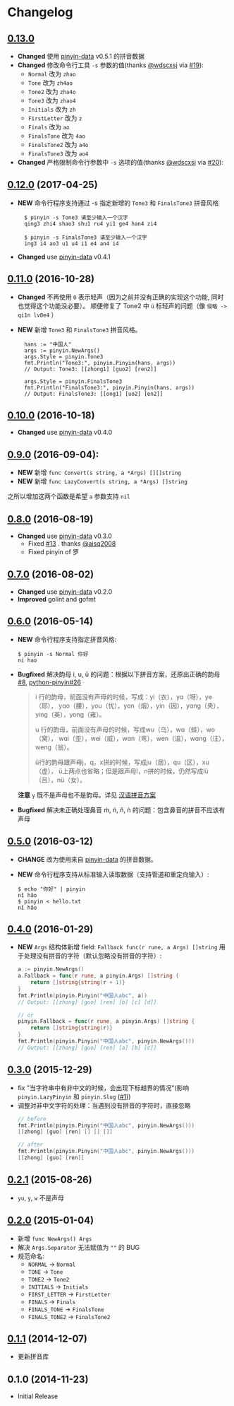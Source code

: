 # Changelog


## [0.13.0]

* **Changed** 使用 [pinyin-data][pinyin-data] v0.5.1 的拼音数据
* **Changed** 修改命令行工具 `-s` 参数的值(thanks [@wdscxsj][@wdscxsj] via [#19][#19]):
    * `Normal` 改为 `zhao`
    * `Tone` 改为 `zh4ao`
    * `Tone2` 改为 `zha4o`
    * `Tone3` 改为 `zhao4`
    * `Initials` 改为 `zh`
    * `FirstLetter` 改为 `z`
    * `Finals` 改为 `ao`
    * `FinalsTone` 改为 `4ao`
    * `FinalsTone2` 改为 `a4o`
    * `FinalsTone3` 改为 `ao4`
* **Changed** 严格限制命令行参数中 `-s` 选项的值(thanks [@wdscxsj][@wdscxsj] via [#20][#20]):


## [0.12.0] (2017-04-25)


* **NEW** 命令行程序支持通过 -s 指定新增的 `Tone3` 和 `FinalsTone3` 拼音风格

        $ pinyin -s Tone3 请至少输入一个汉字
        qing3 zhi4 shao3 shu1 ru4 yi1 ge4 han4 zi4

        $ pinyin -s FinalsTone3 请至少输入一个汉字
        ing3 i4 ao3 u1 u4 i1 e4 an4 i4

* **Changed** use [pinyin-data](https://github.com/mozillazg/pinyin-data) v0.4.1


## [0.11.0] (2016-10-28)

* **Changed** 不再使用 `0` 表示轻声（因为之前并没有正确的实现这个功能, 同时也觉得这个功能没必要）。
  顺便修复了 Tone2 中 `ü` 标轻声的问题（像 `侵略 -> qi1n lv0e4` ）
* **NEW** 新增 `Tone3` 和 `FinalsTone3` 拼音风格。

        hans := "中国人"
        args := pinyin.NewArgs()
        args.Style = pinyin.Tone3
        fmt.Println("Tone3:", pinyin.Pinyin(hans, args))
        // Output: Tone3: [[zhong1] [guo2] [ren2]]

        args.Style = pinyin.FinalsTone3
        fmt.Println("FinalsTone3:", pinyin.Pinyin(hans, args))
        // Output: FinalsTone3: [[ong1] [uo2] [en2]]



## [0.10.0] (2016-10-18)

* **Changed** use [pinyin-data](https://github.com/mozillazg/pinyin-data) v0.4.0


## [0.9.0] (2016-09-04):

* **NEW** 新增 `func Convert(s string, a *Args) [][]string`
* **NEW** 新增 `func LazyConvert(s string, a *Args) []string`

之所以增加这两个函数是希望 `a` 参数支持 `nil`



## [0.8.0] (2016-08-19)

* **Changed** use [pinyin-data](https://github.com/mozillazg/pinyin-data) v0.3.0
  * Fixed [#13](https://github.com/mozillazg/go-pinyin/issues/13) . thanks [@aisq2008](https://github.com/aisq2008)
  * Fixed pinyin of 罗


## [0.7.0] (2016-08-02)

* **Changed** use [pinyin-data](https://github.com/mozillazg/pinyin-data) v0.2.0
* **Improved** golint and gofmt


## [0.6.0] (2016-05-14)

* **NEW** 命令行程序支持指定拼音风格:

  ```shell
  $ pinyin -s Normal 你好
  ni hao
  ```
* **Bugfixed** 解决韵母 i, u, ü 的问题：根据以下拼音方案，还原出正确的韵母
   [#8](https://github.com/mozillazg/go-pinyin/pull/8),  [python-pinyin#26](https://github.com/mozillazg/python-pinyin/pull/26)

    > i 行的韵母，前面没有声母的时候，写成：yi（衣），yɑ（呀），ye（耶），
    > yɑo（腰），you（忧），yɑn（烟），yin（因），yɑnɡ（央），yinɡ（英），yonɡ（雍）。
    >
    > u 行的韵母，前面没有声母的时候，写成wu（乌），wɑ（蛙），wo（窝），
    > wɑi（歪），wei（威），wɑn（弯），wen（温），wɑnɡ（汪），wenɡ（翁）。
    >
    > ü行的韵母跟声母j，q，x拼的时候，写成ju（居），qu（区），xu（虚），
    > ü上两点也省略；但是跟声母l，n拼的时候，仍然写成lü（吕），nü（女）。

    **注意** `y` 既不是声母也不是韵母。详见 [汉语拼音方案](http://www.edu.cn/20011114/3009777.shtml)

* **Bugfixed** 解决未正确处理鼻音 ḿ, ń, ň, ǹ 的问题：包含鼻音的拼音不应该有声母



## [0.5.0] (2016-03-12)

* **CHANGE** 改为使用来自 [pinyin-data](https://github.com/mozillazg/pinyin-data) 的拼音数据。
* **NEW** 命令行程序支持从标准输入读取数据（支持管道和重定向输入）:

  ```shell
  $ echo "你好" | pinyin
  nǐ hǎo
  $ pinyin < hello.txt
  nǐ hǎo
  ```


## [0.4.0] (2016-01-29)

* **NEW** `Args` 结构体新增 field: `Fallback func(r rune, a Args) []string`
  用于处理没有拼音的字符（默认忽略没有拼音的字符）:
  ```go
  a := pinyin.NewArgs()
  a.Fallback = func(r rune, a pinyin.Args) []string {
      return []string{string(r + 1)}
  }
  fmt.Println(pinyin.Pinyin("中国人abc", a))
  // Output: [[zhong] [guo] [ren] [b] [c] [d]]

  // or
  pinyin.Fallback = func(r rune, a pinyin.Args) []string {
      return []string{string(r)}
  }
  fmt.Println(pinyin.Pinyin("中国人abc", pinyin.NewArgs()))
  // Output: [[zhong] [guo] [ren] [a] [b] [c]]
  ```


## [0.3.0] (2015-12-29)

* fix "当字符串中有非中文的时候，会出现下标越界的情况"(影响 `pinyin.LazyPinyin` 和 `pinyin.Slug` ([#1](https://github.com/mozillazg/go-pinyin/issues/1)))
* 调整对非中文字符的处理：当遇到没有拼音的字符时，直接忽略
  ```go
  // before
  fmt.Println(pinyin.Pinyin("中国人abc", pinyin.NewArgs()))
  [[zhong] [guo] [ren] [] [] []]

  // after
  fmt.Println(pinyin.Pinyin("中国人abc", pinyin.NewArgs()))
  [[zhong] [guo] [ren]]
  ```


## [0.2.1] (2015-08-26)

* `yu`, `y`, `w` 不是声母


## [0.2.0] (2015-01-04)

* 新增 `func NewArgs() Args`
* 解决 `Args.Separator` 无法赋值为 `""` 的 BUG
* 规范命名:
    * `NORMAL` -> `Normal`
    * `TONE` -> `Tone`
    * `TONE2` -> `Tone2`
    * `INITIALS` -> `Initials`
    * `FIRST_LETTER` -> `FirstLetter`
    * `FINALS` -> `Finals`
    * `FINALS_TONE` -> `FinalsTone`
    * `FINALS_TONE2` -> `FinalsTone2`

## [0.1.1] (2014-12-07)
* 更新拼音库


## 0.1.0 (2014-11-23)
* Initial Release


[pinyin-data]: https://github.com/mozillazg/pinyin-data
[@wdscxsj]: https://github.com/wdscxsj
[#19]: https://github.com/mozillazg/go-pinyin/pull/19
[#20]: https://github.com/mozillazg/go-pinyin/pull/20

[0.1.1]: https://github.com/mozillazg/go-pinyin/compare/v0.1.0...v0.1.1
[0.2.0]: https://github.com/mozillazg/go-pinyin/compare/v0.1.1...v0.2.0
[0.2.1]: https://github.com/mozillazg/go-pinyin/compare/v0.2.0...v0.2.1
[0.3.0]: https://github.com/mozillazg/go-pinyin/compare/v0.2.1...v0.3.0
[0.4.0]: https://github.com/mozillazg/go-pinyin/compare/v0.3.0...v0.4.0
[0.5.0]: https://github.com/mozillazg/go-pinyin/compare/v0.4.0...v0.5.0
[0.6.0]: https://github.com/mozillazg/go-pinyin/compare/v0.5.0...v0.6.0
[0.7.0]: https://github.com/mozillazg/go-pinyin/compare/v0.6.0...v0.7.0
[0.8.0]: https://github.com/mozillazg/go-pinyin/compare/v0.7.0...v0.8.0
[0.9.0]: https://github.com/mozillazg/go-pinyin/compare/v0.8.0...v0.9.0
[0.10.0]: https://github.com/mozillazg/go-pinyin/compare/v0.9.0...v0.10.0
[0.11.0]: https://github.com/mozillazg/go-pinyin/compare/v0.10.0...v0.11.0
[0.12.0]: https://github.com/mozillazg/go-pinyin/compare/v0.11.0...v0.12.0
[0.13.0]: https://github.com/mozillazg/go-pinyin/compare/v0.12.0...v0.13.0
